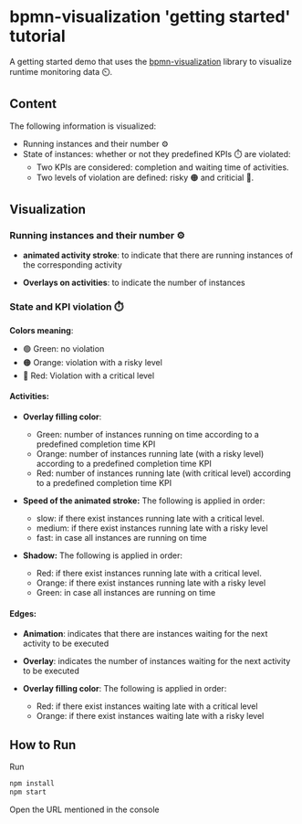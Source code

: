 # bpmn-visualization 'getting started' tutorial

A getting started demo that uses the [bpmn-visualization](https://github.com/process-analytics/bpmn-visualization-js) library to visualize runtime monitoring data ⏲️.


## Content
The following information is visualized:
- Running instances and their number ⚙️
- State of instances: whether or not they predefined KPIs ⏱️ are violated:
    - Two KPIs are considered: completion and waiting time of activities.
    - Two levels of violation are defined: risky 🟠 and criticial 🔴.

## Visualization

### Running instances and their number ⚙️
- **animated activity stroke**: to indicate that there are running instances of the corresponding activity


- **Overlays on activities**: to indicate the number of instances

### State and KPI violation ⏱️
**Colors meaning**:
- 🟢 Green: no violation
- 🟠 Orange: violation with a risky level
- 🔴 Red: Violation with a critical level

#### Activities:
- **Overlay filling color**: 
    - Green: number of instances running on time according to a predefined completion time KPI
    - Orange: number of instances running late (with a risky level) according to a predefined completion time KPI
    - Red: number of instances running late (with critical level) according to a predefined completion time KPI

- **Speed of the animated stroke:**  The following is applied in order:
    - slow: if there exist instances running late with a critical level.
    - medium: if there exist instances running late with a risky level
    - fast: in case all instances are running on time

- **Shadow:** The following is applied in order:
    - Red: if there exist instances running late with a critical level.
    - Orange: if there exist instances running late with a risky level
    - Green: in case all instances are running on time

#### Edges:
- **Animation**: indicates that there are instances waiting for the next activity to be executed

- **Overlay**: indicates the number of instances waiting for the next activity to be executed

- **Overlay filling color**: The following is applied in order:
    - Red: if there exist instances waiting late with a critical level
    - Orange: if there exist instances waiting late with a risky level

## How to Run

Run
```bash
npm install
npm start
```

Open the URL mentioned in the console
